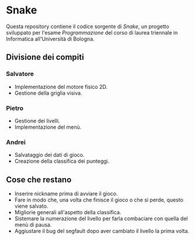# Snake

Questa repository contiene il codice sorgente di _Snake_, un progetto sviluppato per l'esame _Programmazione_ del corso di laurea triennale in Informatica all'Università di Bologna.

## Divisione dei compiti

### Salvatore
- Implementazione del motore fisico 2D.
- Gestione della griglia visiva.

### Pietro
- Gestione dei livelli.
- Implementazione del menù.

### Andrei
- Salvataggio dei dati di gioco.
- Creazione della classifica dei punteggi.

## Cose che restano
- Inserire nickname prima di avviare il gioco.
- Fare in modo che, una volta che finisce il gioco o che si perde, questo viene salvato.
- Migliorie generali all'aspetto della classifica.
- Sistemare la numerazione del livello per farla combaciare con quella del menù di pausa.
- Aggiustare il bug del segfault dopo aver cambiato il livello la prima volta.